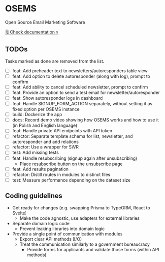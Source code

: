 # OSEMS

Open Source Email Marketing Software

[🗒️ Check documentation »](https://osems.dev)

## TODOs

Tasks marked as done are removed from the list.

- [ ] feat: Add preheader text to newsletters/autoresponders table view
- [ ] feat: Add option to delete autoresponder (along with log), prompt to confirm
- [ ] feat: Add ability to cancel scheduled newsletter, prompt to confirm
- [ ] feat: Provide an option to send a test email for newsletter/autoresponder
- [ ] feat: Show autoresponder logs in dashboard
- [ ] feat: Handle SIGNUP_FORM_ACTION separately, without setting it as fixed option per OSEMS instance
- [ ] build: Dockerize the app
- [ ] docs: Record demo video showing how OSEMS works and how to use it (in Polish and English language)
- [ ] feat: Handle private API endpoints with API token
- [ ] refactor: Separate template schema for list, newsletter, and autoresponder and add relations
- [ ] refactor: Use a wrapper for SWR
- [ ] test: Add missing tests
- [ ] feat: Handle resubscribing (signup again after unsubscribing)
  - Place resubscribe button on the unsubscribe page
- [ ] feat: Add results pagination
- [ ] refactor: Distill routes in modules to distinct files
- [ ] test: Measure performance depending on the dataset size

## Coding guidelines

- Get ready for changes (e.g. swapping Prisma to TypeORM, React to Svelte)
  - Make the code agnostic, use adapters for external libraries
- Separate domain logic code
  - Prevent leaking libraries into domain logic
- Provide a single point of communication with modules
  - Export clear API methods (I/O)
  - Treat the communication similarly to a government bureaucracy
    - Provide forms for applicants and validate those forms (within API methods)

